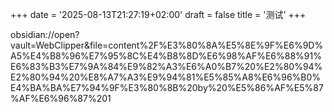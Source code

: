 +++ 
date = '2025-08-13T21:27:19+02:00' 
draft = false 
title = '测试' 
+++ 

obsidian://open?vault=WebClipper&file=content%2F%E3%80%8A%E5%8E%9F%E6%9D%A5%E4%B8%96%E7%95%8C%E4%B8%8D%E6%98%AF%E6%88%91%E6%83%B3%E7%9A%84%E9%82%A3%E6%A0%B7%20%E2%80%94%E2%80%94%20%E8%A7%A3%E9%94%81%E5%85%A8%E6%96%B0%E4%BA%BA%E7%94%9F%E3%80%8B%20by%20%E5%86%AF%E5%87%AF%E6%96%87%201